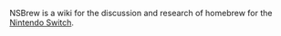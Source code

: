 NSBrew is a wiki for the discussion and research of homebrew for the
[Nintendo Switch](https://en.wikipedia.org/wiki/Nintendo_Switch).
